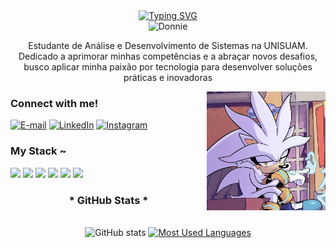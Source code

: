 
<div align="center">
  <a href="https://git.io/typing-svg"><img src="https://readme-typing-svg.demolab.com?font=Pixelify+Sans&size=30&pause=1000&color=FFB02F&background=FF252F00&center=true&vCenter=true&repeat=false&width=435&lines=Bem+vindo+ao+meu+github!+" alt="Typing SVG" /></a>
</div>

<div align="center">
  <img alt="Donnie" src="https://github.com/EduardoWill/edwill/raw/main/src/DonnieDumby.png" style=" height: 300px; object-fit: cover; object-position: center;">
</div>




<p align="center">Estudante de Análise e Desenvolvimento de Sistemas na UNISUAM. Dedicado a aprimorar minhas competências e a abraçar novos desafios, busco aplicar minha paixão por tecnologia para desenvolver soluções práticas e inovadoras</p>

  


<img align="right" alt="Silver the Hedgehog" height="190px" src="./src/Silver.jpg">

<h3 align="left">Connect with me!</h3>

[![E-mail](https://img.shields.io/badge/-Email-000?style=for-the-badge&logo=microsoft-outlook&logoColor=FF00F6&color:FFF)](mailto:eduardo.williamf188@gmail.com)
[![LinkedIn](https://img.shields.io/badge/-LinkedIn-000?style=for-the-badge&logo=linkedin&logoColor=FF00F6&color:FFF)](https://www.linkedin.com/in/eduardo-william/)
[![Instagram](https://img.shields.io/badge/-Instagram-000?style=for-the-badge&logo=instagram&logoColor=FF00F6&color:FFF)](https://www.instagram.com//)


<h3 align="left">My Stack ~</h3>

<div align="left">
  <img src="https://cdn.jsdelivr.net/gh/devicons/devicon@latest/icons/html5/html5-original.svg" height="60" />
  <img src="https://cdn.jsdelivr.net/gh/devicons/devicon@latest/icons/css3/css3-original-wordmark.svg" height="70"/>
  <img src="https://cdn.jsdelivr.net/gh/devicons/devicon@latest/icons/javascript/javascript-original.svg" height="60" />
  <img src="https://cdn.jsdelivr.net/gh/devicons/devicon@latest/icons/python/python-original.svg" height="60"/>     
  <img src="https://cdn.jsdelivr.net/gh/devicons/devicon@latest/icons/nodejs/nodejs-plain.svg" height="60" />
  <img src="https://cdn.jsdelivr.net/gh/devicons/devicon@latest/icons/selenium/selenium-original.svg" height="60" />
          
          
</div>



<div style="text-align: center;" align="center">
  <h3>* GitHub Stats *</h3>
  <br>
  <img src="http://github-profile-summary-cards.vercel.app/api/cards/profile-details?username=EduardoWill&theme=slateorange" alt="GitHub stats">

  <a href="https://github.com/mari4souza/github-readme-stats">
    <img src="http://github-profile-summary-cards.vercel.app/api/cards/repos-per-language?username=EduardoWill&theme=slateorange" alt="Most Used Languages">
  </a>
</div>


#


